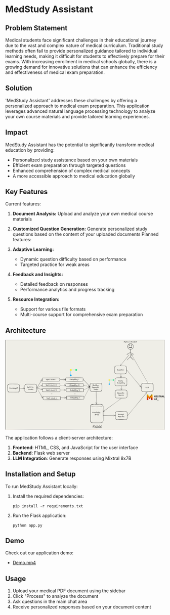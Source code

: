 # MedStudy Assistant
## Problem Statement
Medical students face significant challenges in their educational journey due to the vast and complex nature of medical curriculum. Traditional study methods often fail to provide personalized guidance tailored to individual learning needs, making it difficult for students to effectively prepare for their exams. With increasing enrollment in medical schools globally, there is a growing demand for innovative solutions that can enhance the efficiency and effectiveness of medical exam preparation.
## Solution
'MedStudy Assistant' addresses these challenges by offering a personalized approach to medical exam preparation. This application leverages advanced natural language processing technology to analyze your own course materials and provide tailored learning experiences.
## Impact
MedStudy Assistant has the potential to significantly transform medical education by providing:
- Personalized study assistance based on your own materials
- Efficient exam preparation through targeted questions
- Enhanced comprehension of complex medical concepts
- A more accessible approach to medical education globally
## Key Features
Current features:
1. **Document Analysis:** Upload and analyze your own medical course materials
2. **Customized Question Generation:** Generate personalized study questions based on the content of your uploaded documents
Planned features:
3. **Adaptive Learning:**
   - Dynamic question difficulty based on performance
   - Targeted practice for weak areas
   
4. **Feedback and Insights:**
   - Detailed feedback on responses
   - Performance analytics and progress tracking
   
5. **Resource Integration:**
   - Support for various file formats
   - Multi-course support for comprehensive exam preparation

## Architecture
![Architecture Diagram](architecture.png)

The application follows a client-server architecture:
1. **Frontend**: HTML, CSS, and JavaScript for the user interface
2. **Backend**: Flask web server
7. **LLM Integration**: Generate responses using Mixtral 8x7B
## Installation and Setup
To run MedStudy Assistant locally:
1. Install the required dependencies:
   ```
   pip install -r requirements.txt
   ```
2. Run the Flask application:
   ```
   python app.py
   ```
## Demo
Check out our application demo:
- [Demo.mp4](medicaltutor_Demo.mp4)
## Usage
1. Upload your medical PDF document using the sidebar
2. Click "Process" to analyze the document
3. Ask questions in the main chat area
4. Receive personalized responses based on your document content